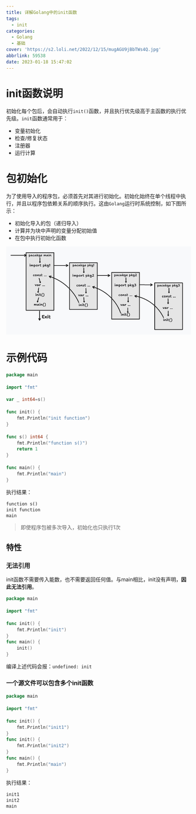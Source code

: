 ```yaml
---
title: 详解Golang中的init函数
tags:
  - init
categories:
  - Golang
  - 基础
cover: 'https://s2.loli.net/2022/12/15/mugAGU9jBbTWs4Q.jpg'
abbrlink: 59538
date: 2023-01-18 15:47:02
---
```

# init函数说明
初始化每个包后，会自动执行`init()`函数，并且执行优先级高于主函数的执行优先级。`init`函数通常用于：
- 变量初始化
- 检查/修复状态
- 注册器
- 运行计算
  
# 包初始化
为了使用导入的程序包，必须首先对其进行初始化。初始化始终在单个线程中执行，并且以程序包依赖关系的顺序执行。这由`Golang`运行时系统控制，如下图所示：
- 初始化导入的包（递归导入）
- 计算并为块中声明的变量分配初始值
- 在包中执行初始化函数

![init调用顺序](详解Golang中的init函数/init函数执行顺序.jpg)

# 示例代码
```go
package main

import "fmt"

var _ int64=s()

func init() {
    fmt.Println("init function")
}

func s() int64 {
    fmt.Println("function s()")
    return 1
}

func main() {
    fmt.Println("main")
}
```
执行结果：
```
function s()
init function
main
```
>即使程序包被多次导入，初始化也只执行1次

## 特性
### 无法引用
init函数不需要传入能数，也不需要返回任何值。与main相比，init没有声明，**因此无法引用**。
```go
package main

import "fmt"

func init() {
    fmt.Println("init")
}
func main() {
    init()
}
```
编译上述代码会报：`undefined: init`

### 一个源文件可以包含多个init函数
```go
package main

import "fmt"

func init() {
    fmt.Println("init1")
}
func init() {
    fmt.Println("init2")
}
func main() {
    fmt.Println("main")
}
```
执行结果：
```
init1
init2
main
```
